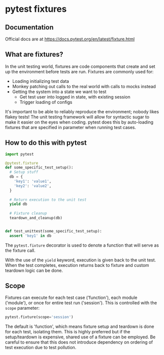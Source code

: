# pytest fixtures
## Documentation
Official docs are at https://docs.pytest.org/en/latest/fixture.html

## What are fixtures?
In the unit testing world, fixtures are code components that create and set up the environment before tests are run. 
Fixtures are commonly used for:
* Loading initializing test data
* Monkey patching out calls to the real world with calls to mocks instead
* Getting the system into a state we want to test
  * Get test user into logged in state, with existing session
  * Trigger loading of configs
  
It's important to be able to reliably reproduce the environment; nobody likes flakey tests!
The unit testing framework will allow for syntactic sugar to make it easier on the eyes when coding.
pytest does this by auto-loading fixtures that are specified in parameter when running test cases.

## How to do this with pytest
```python
import pytest

@pytest.fixture
def some_specific_test_setup():
  # Setup stuff
  db = {
    'key1': 'value1',
    'key2': 'value2',
  }
  
  # Return execution to the unit test
  yield db
  
  # Fixture cleanup
  teardown_and_cleanup(db)


def test_unittest(some_specific_test_setup):
  assert 'key1' in db
```
The `pytest.fixture` decorator is used to denote a function that will serve as the fixture call.

With the use of the `yield` keyword, execution is given back to the unit test.
When the test completes, execution returns back to fixture and custom teardown logic can be done.

## Scope
Fixtures can execute for each test case ('function'), each module ('module'), or once for entire test run ('session').
This is controlled with the `scope` parameter:
```python
pytest.fixture(scope='session')
```
The default is 'function', which means fixture setup and teardown is done for each test, isolating them.
This is highly preferred but if the setup/teardown is expensive, shared use of a fixture can be employed.
Be careful to ensure that this does not introduce dependency on ordering of test execution due to test pollution.
